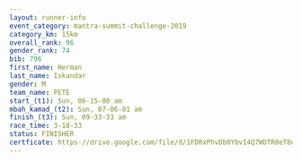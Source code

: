 ```yaml
---
layout: runner-info 
event_category: mantra-summit-challenge-2019 
category_km: 15km 
overall_rank: 96
gender_rank: 74
bib: 796
first_name: Herman
last_name: Iskandar
gender: M
team_name: PETE
start_(t1): Sun, 06-15-00 am
mbah_kamad_(t2): Sun, 07-06-01 am
finish_(t3): Sun, 09-33-33 am
race_time: 3-18-33
status: FINISHER
certficate: https-//drive.google.com/file/d/1FDRxPhvDb0YbvI4Q7WDTR0eT8dxtA7r0/view?usp=sharing
---
```

